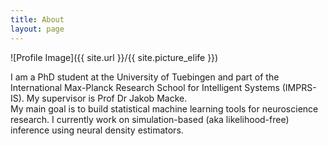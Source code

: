 ```yaml
---
title: About
layout: page
---
```

![Profile Image]({{ site.url }}/{{ site.picture_elife }})

<p>I am a PhD student at the University of Tuebingen and part of the International Max-Planck Research School for Intelligent Systems (IMPRS-IS). My supervisor is Prof Dr Jakob Macke.<br/>
My main goal is to build statistical machine learning tools for neuroscience research. I currently work on simulation-based (aka likelihood-free) inference using neural density estimators.</p>
